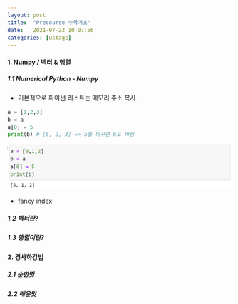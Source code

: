 ```yaml
---
layout: post
title:  "Precourse 수학기초"
date:   2021-07-23 10:07:56
categories: [ustage]
---
```


#### 1. Numpy / 벡터 & 행렬
##### 1.1 Numerical Python - Numpy
 * 기본적으로 파이썬 리스트는 메모리 주소 복사
```python
a = [1,2,3]
b = a
a[0] = 5
print(b) # [5, 2, 3] => a를 바꾸면 b도 바뀜
```
![here](assets\image\precourse2_1.PNG)
 * fancy index

##### 1.2 벡터란?

##### 1.3 행렬이란?


#### 2. 경사하강법
##### 2.1 순한맛

##### 2.2 매운맛